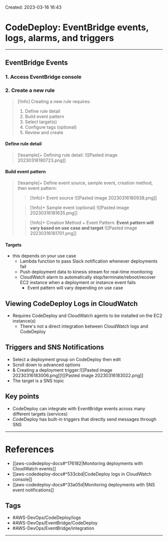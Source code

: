 Created: 2023-03-16 16:43
# CodeDeploy: EventBridge events, logs, alarms, and triggers
---
## EventBridge Events
### 1. Access EventBridge console
### 2. Create a new rule
>[!info] Creating a new rule requires:
>1. Define rule detail
>2. Build event pattern
>3. Select target(s)
>4. Configure tags (optional)
>5. Review and create

#### Define rule detail
>[!example]+ Defining rule detail:
>![[Pasted image 20230316180723.png]] 

#### Build event pattern
>[!example]+ Define event source, sample event, creation method, then event pattern:
>>[!info]+ Event source
>>![[Pasted image 20230316180938.png]]
>
>>[!info]+ Sample event (optional)
>>![[Pasted image 20230316181635.png]]
>
>>[!info]+ Creation Method + Event Pattern:
>>**Event pattern will vary based on use case and target**
>>![[Pasted image 20230316181701.png]]

#### Targets
- this depends on your use case
	- Lambda function to pass Slack notification whenever deployments fail
	- Push deployment data to kinesis stream for real-time monitoring
	- CloudWatch alarm to automatically stop/terminate/reboot/recover EC2 instance when a deployment or instance event fails
		- Event pattern will vary depending on use case

## Viewing CodeDeploy Logs in CloudWatch 
- Requires CodeDeploy and CloudWatch agents to be installed on the EC2 instance(s)
	- There's not a direct integration between CloudWatch logs and CodeDeploy
## Triggers and SNS Notifications
- Select a deployment group on CodeDeploy then edit
- Scroll down to advanced options
- & Creating a deployment trigger:![[Pasted image 20230316183006.png]]![[Pasted image 20230316183022.png]]
- The target is a SNS topic

## Key points
- CodeDeploy can integrate with EventBridge events across many different targets (services)
- CodeDeploy has built-in triggers that directly send messages through SNS

---
# References
- [[aws-codedeploy-docs#^176182|Monitoring deployments with CloudWatch events]]
- [[aws-codedeploy-docs#^533cbd|CodeDeploy logs in CloudWatch console]]
- [[aws-codedeploy-docs#^33a05d|Monitoring deployments with SNS event notifications]]

## Tags
- #AWS-DevOps/CodeDeploy/logs
- #AWS-DevOps/EventBridge/CodeDeploy
- #AWS-DevOps/EventBridge/integration 
---